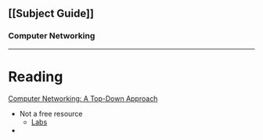 ## [[Subject Guide]]
###  Computer Networking
---
# Reading 
[Computer Networking: A Top-Down Approach](https://www.amazon.com/Computer-Networking-Top-Down-Approach-7th/dp/0133594149/)
- Not a free resource	
	- [Labs](https://gaia.cs.umass.edu/kurose_ross/wireshark.php)
- 